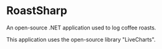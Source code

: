 # RoastSharp
An open-source .NET application used to log coffee roasts.

This application uses the open-source library "LiveCharts".
